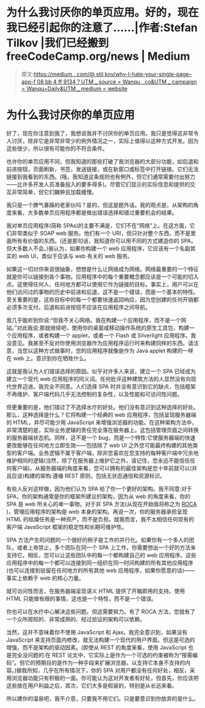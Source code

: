 # 为什么我讨厌你的单页应用。好的，现在我已经引起你的注意了……|作者:Stefan Tilkov |我们已经搬到 freeCodeCamp.org/news | Medium

> 原文:[https://medium . com/@ stil kov/why-I-hate-your-single-page-app-f 08 bb 4 ff 9134？UTM _ source = Wanqu . co&UTM _ campaign = Wanqu+Daily&UTM _ medium = website](https://medium.com/@stilkov/why-i-hate-your-single-page-app-f08bb4ff9134?utm_source=wanqu.co&utm_campaign=Wanqu+Daily&utm_medium=website)

# 为什么我讨厌你的单页应用

好了，现在你注意到我了，我想说我并不讨厌你的单页应用。我只是觉得这非常令人讨厌，除非它是非常非常少的例外情况之一，实际上值得以这种方式开发。因为这些很少，所以很有可能你的不符合条件。

也许你的单页应用不同，但我知道的那些打破了我浏览器的大部分功能，如后退和前进按钮，页面刷新，书签，发送链接，或在新窗口或标签中打开链接。它们无法链接到我看到的东西。(哦，我知道这条规则也有例外，但它们通常需要付出努力——比许多开发人员准备投入的要多得多)。尽管它们显示的实际信息和提供的交互非常简单，但它们臃肿且加载缓慢。

我只是一个脾气暴躁的老家伙吗？是的，但这是题外话。我的观点是，从架构的角度来看，大多数单页应用程序都是做出错误选择和错过重要机会的结果。

我对单页应用程序(简称 SPAs)的主要不满是，它们不在“网络”上。在这方面，它们非常类似于 SOAP web 服务。他们有一个 URI，但只针对整个东西，而不是里面所有有价值的东西。(还是那句话，我知道你可以用不同的方式建造你的 SPA，但大多数人不会。)我认为，如果你构建一个 web 应用程序，它应该有一个名副其实的 web UI，类似于应该与 web 有关的 web 服务。

如果这一切对你来说很抽象，想想是什么让网络成为网络。网络最重要的一个特征就是你可以链接到各个事物。应用程序中的每个重要概念都应该是一个可能的切入点。这使得任何人、任何地方都可以使用它作为链接的目标。事实上，用户可以在他们访问过的事物的历史中前进和后退，这不是一个错误，而是一个基本的特性。至关重要的是，这些目标中的每一个都要快速返回响应，因为您创建的任何开销都必须多次支付。后退和前进按钮不应该在应用程序之间导航。

我几乎能听到你说:“但我不关心网络。我在构建一个应用程序，而不是一个网站。”对此我说:那就继续吧，使用你的桌面或移动操作系统的原生工具包，构建一个应用程序，或者构建一个 applet，或者一个 Flash 或 Silverlight 应用程序。我没意见。我甚至不反对你使用浏览器作为应用程序运行时来构建同样的东西。请注意，当您以这种方式做事时，您的应用程序就像是作为 Java applet 构建的一样在 web 上。意识到你在牺牲什么。

这就是我认为人们错误选择的原因。似乎对许多人来说，建立一个 SPA 已经成为建立一个现代 web 应用程序的同义词。任何批评这种建筑方法的人显然没有向现代世界迈进。我完全不同意。人们选择 SPA 时并没有意识到它的缺点，包括框架不再维护、客户端代码几乎无法控制的复杂性，以及性能和可访问性问题。

但更重要的是，他们错过了不选择水疗的好处。他们没有意识到这种选择的好处。那么，这种选择是什么？它将构建一个经典的 web 应用程序，包括呈现服务器端的 HTML，并尽可能少用 JavaScript 来增强浏览器的功能。在这种架构方法中，非常清楚的是，实际业务逻辑的责任完全落在服务器上。这包括管理页面之间转换的服务器端状态机。同样，这不是一个 bug，而是一个特性:它使服务器端的快速更改能够在任何地方立即生效——包括除了 web UI 之外您可能最终构建的其他类型的客户端。业务逻辑不属于客户端，除非您喜欢在您支持的每种客户端中冗余地维护相同的逻辑(当然，除了在服务器上维护它之外，请记住，您永远不能信任任何客户端)。从服务器端的角度来看，您可以拥有的最佳架构是您十年前就可以(并且应该)构建的架构:遵循 REST 原则，包括无状态通信和资源标识。

有些人反对这样做，因为他们认为 SPA 给了你一个更好的架构。我不同意:对于 SPA，你的架构通常是你的框架所建议的架构，因为从 web 的角度来看，你的 SPA 是 web 所关心的单一事物。对于非 SPA 方法(从现在开始我将称之为 [ROCA](http://roca-style.org) )，管理应用程序的架构是 web 本身的架构。再说一次，你的服务器承担呈现 HTML 的枯燥任务是一种资产，而不是负担。就我而言，我不太相信任何现有的客户端 JavaScript 框架的稳定性和长期可维护性。

SPA 方法产生的问题的一个很好的例子是工作的并行化。如果你有一个多人的团队，或者上帝禁止，多个团队在同一个 SPA 上工作，你需要想出一个好的方法来支持它。相反，您可以让这些团队中的每一个都构建自己的 web 应用程序。这些应用程序中的每一个都可以连接到同一组织在同一时间构建的所有其他应用程序(也可以连接到驻留在任何地方的所有其他 web 应用程序，如果你愿意的话)——事实上依赖于 web 的核心力量。

就可访问性而言，在服务器端呈现语义 HTML 提供了开箱即用的支持。使用 HTML 只能做有限的事情，这也是一个特性，而不是一个错误。

你也可以在水疗中心解决这些问题。但这需要努力。有了 ROCA 方法，您就有了一个众所周知的、非常成熟的、经过验证的架构可以依赖。

当然，这并不意味着你不使用 JavaScript 和 Ajax。我完全意识到，如果没有 JavaScript 来支持页面内修改，就无法构建一个现代的用户界面。但这是可选的增强，而不是架构的驱动因素。(即使从 REST 的角度来看，使用 JavaScript 也是完全没问题的:在 REST 论文中，它实际上是作为一个可选的约束被称为“按需编码”。但它的预期目的是作为一种手段来扩展浏览器，以支持它本身不支持的内容。)据我所知，几乎在所有情况下，你的 SPA 对用户都没有任何好处，相反，采用浏览器功能只有积极的一面。你可能认为这对开发者有好处，但首先，你应该把这些放在用户利益之后，其次，它们大多是假装的，特别是从长远来看。

所以建你的温泉吧，我不介意，只要我不用它们。只是要意识到你放弃的是什么。